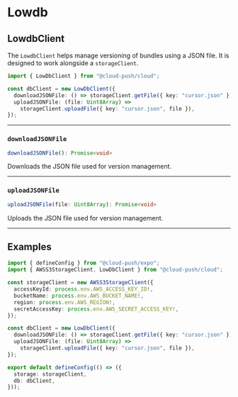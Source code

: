 # Lowdb

## LowdbClient

The `LowdbClient` helps manage versioning of bundles using a JSON file. It is designed to work alongside a `storageClient`.

```ts
import { LowDbClient } from "@cloud-push/cloud";

const dbClient = new LowDbClient({
  downloadJSONFile: () => storageClient.getFile({ key: "cursor.json" }),
  uploadJSONFile: (file: Uint8Array) =>
    storageClient.uploadFile({ key: "cursor.json", file }),
});
```

---

### `downloadJSONFile`

```ts
downloadJSONFile(): Promise<void>
```

Downloads the JSON file used for version management.

---

### `uploadJSONFile`

```ts
uploadJSONFile(file: Uint8Array): Promise<void>
```

Uploads the JSON file used for version management.

---

## Examples

```ts
import { defineConfig } from "@cloud-push/expo";
import { AWSS3StorageClient, LowDbClient } from "@cloud-push/cloud";

const storageClient = new AWSS3StorageClient({
  accessKeyId: process.env.AWS_ACCESS_KEY_ID!,
  bucketName: process.env.AWS_BUCKET_NAME!,
  region: process.env.AWS_REGION!,
  secretAccessKey: process.env.AWS_SECRET_ACCESS_KEY!,
});

const dbClient = new LowDbClient({
  downloadJSONFile: () => storageClient.getFile({ key: "cursor.json" }),
  uploadJSONFile: (file: Uint8Array) =>
    storageClient.uploadFile({ key: "cursor.json", file }),
});

export default defineConfig(() => ({
  storage: storageClient,
  db: dbClient,
}));
```

 